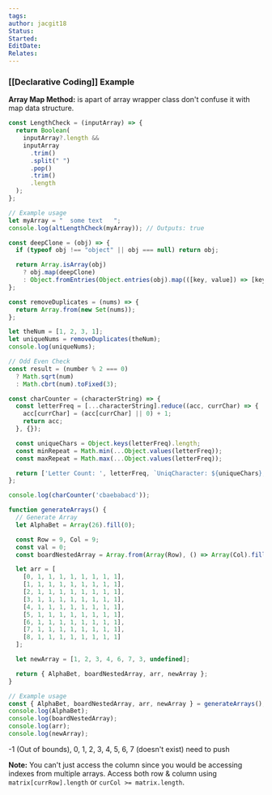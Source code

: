 ```yaml
---
tags: 
author: jacgit18
Status: 
Started: 
EditDate: 
Relates:
---
```

### [[Declarative Coding]] Example

**Array Map Method:** is apart of array wrapper class don't confuse it with map data structure.

```javascript
const LengthCheck = (inputArray) => {
  return Boolean(
    inputArray?.length &&
    inputArray
      .trim()
      .split(" ")
      .pop()
      .trim()
      .length
  );
};

// Example usage
let myArray = "  some text   ";
console.log(altLengthCheck(myArray)); // Outputs: true
```


```javascript
const deepClone = (obj) => {
  if (typeof obj !== "object" || obj === null) return obj;

  return Array.isArray(obj)
    ? obj.map(deepClone)
    : Object.fromEntries(Object.entries(obj).map(([key, value]) => [key, deepClone(value)]));
};
```


```javascript
const removeDuplicates = (nums) => {
  return Array.from(new Set(nums));
};

let theNum = [1, 2, 3, 1];
let uniqueNums = removeDuplicates(theNum);
console.log(uniqueNums);
```



```javascript
// Odd Even Check
const result = (number % 2 === 0)
  ? Math.sqrt(num)
  : Math.cbrt(num).toFixed(3);
```


```javascript
const charCounter = (characterString) => {
  const letterFreq = [...characterString].reduce((acc, currChar) => {
    acc[currChar] = (acc[currChar] || 0) + 1;
    return acc;
  }, {});

  const uniqueChars = Object.keys(letterFreq).length;
  const minRepeat = Math.min(...Object.values(letterFreq));
  const maxRepeat = Math.max(...Object.values(letterFreq));

  return ['Letter Count: ', letterFreq, `UniqCharacter: ${uniqueChars}, MinRepeatCharacters: ${minRepeat}, MaxRepeatCharacters: ${maxRepeat}`];
};

console.log(charCounter('cbaebabacd'));
```


```javascript
function generateArrays() {
  // Generate Array
  let AlphaBet = Array(26).fill(0);

  const Row = 9, Col = 9;
  const val = 0;
  const boardNestedArray = Array.from(Array(Row), () => Array(Col).fill(val));

  let arr = [
    [0, 1, 1, 1, 1, 1, 1, 1, 1],
    [1, 1, 1, 1, 1, 1, 1, 1, 1],
    [2, 1, 1, 1, 1, 1, 1, 1, 1],
    [3, 1, 1, 1, 1, 1, 1, 1, 1],
    [4, 1, 1, 1, 1, 1, 1, 1, 1],
    [5, 1, 1, 1, 1, 1, 1, 1, 1],
    [6, 1, 1, 1, 1, 1, 1, 1, 1],
    [7, 1, 1, 1, 1, 1, 1, 1, 1],
    [8, 1, 1, 1, 1, 1, 1, 1, 1]
  ];

  let newArray = [1, 2, 3, 4, 6, 7, 3, undefined];

  return { AlphaBet, boardNestedArray, arr, newArray };
}

// Example usage
const { AlphaBet, boardNestedArray, arr, newArray } = generateArrays();
console.log(AlphaBet);
console.log(boardNestedArray);
console.log(arr);
console.log(newArray);
```


-1 (Out of bounds), 0, 1, 2, 3, 4, 5, 6, 7 (doesn't exist) need to push

**Note:**
You can't just access the column since you would be accessing indexes from multiple arrays. Access both row & column using `matrix[currRow].length` or `curCol >= matrix.length`.

